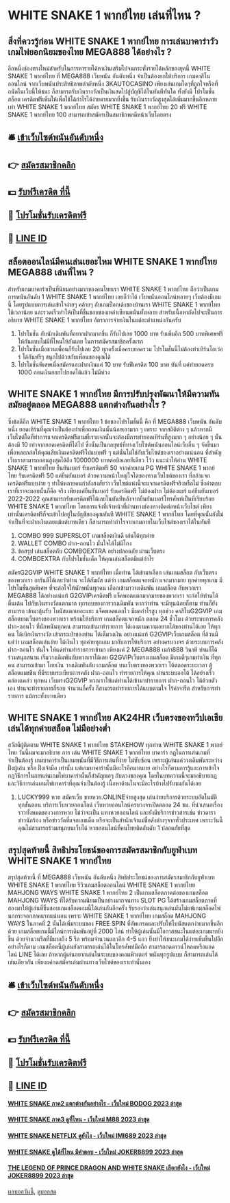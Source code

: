 # WHITE SNAKE 1 พากย์ไทย เล่นที่ไหน ?
## สิ่งที่ควรรู้ก่อน WHITE SNAKE 1 พากย์ไทย การเล่นบาคาร่าวัว  เกมไพ่ยอกนิยมของไทย MEGA888 ได้อย่างไร ?
อีกหนึ่งช่องทางใหม่สำหรับในการหารายได้หาเงินเสริมไปจนกระทั่งรายได้หลักของยุคนี้ WHITE SNAKE 1 พากย์ไทย ที่ MEGA888 เว็บพนัน อันดับหนึ่ง จำเป็นต้องยกให้บริการ เกมคาสิโนออนไลน์ จากเว็บพนันประสิทธิภาพลำดับหนึ่ง 3KAUTOCASINO เพียงเล่นเกมใดๆที่ถูกใจหรือที่ถนัดในเว็บนี้ให้ชนะ ก็สามารถรับเงินรางวัลเป็นเงินสดไปสู่บัญชีได้ในทันทีทันใด ทั้งยังมี โปรโมชั่นสล็อต เครดิตฟรีเพิ่มให้เพื่อใช้ได้กำไรได้ง่ายดายมากยิ่งขึ้น รับเงินรางวัลสูงสุดได้เพิ่มมากขึ้นอีกหลายเท่า WHITE SNAKE 1 พากย์ไทย สมัคร WHITE SNAKE 1 พากย์ไทย 20 ฟรี WHITE SNAKE 1 พากย์ไทย 100 สามารถเข้าสมัครเป็นสมาชิกพอดีหน้าเว็บโดยตรง

## 🛎 [เข้าเว็บไซต์พนันอันดับหนึ่ง](https://bit.ly/3SdLNi2)
## 👉 [สมัครสมาชิกคลิก](https://bit.ly/3SdLNi2)
## 💵 [รับฟรีเครดิต ที่นี้](https://bit.ly/3dyRKHj)
## 👑 [โปรโมชั่นรับเครดิตฟรี](https://bit.ly/3dyRKHj)
## 📱 [LINE ID](https://bit.ly/3dyRKHj)

## สล็อตออนไลน์มีคนเล่นเยอะไหม WHITE SNAKE 1 พากย์ไทย MEGA888 เล่นที่ไหน ?
สำหรับเกมบาคาร่าเป็นที่นิยมอย่างมากของคนไทยเรา WHITE SNAKE 1 พากย์ไทย ถือว่าเป็นเกมการพนันอันดับ 1 WHITE SNAKE 1 พากย์ไทย เลยก็ว่าได้ เว็บพนันออนไลน์หลายๆ เว็บต้องมีเกมนี้ โดยรูปแบบการเล่นเข้าใจง่ายๆ คล้ายๆ กับเกมป็อกเด้งของบ้านเรา WHITE SNAKE 1 พากย์ไทย ใช้เวลาน้อย และรวดเร็วทำให้เป็นที่ชื่นชอบของเหล่าเซียนพนันทั้งหลาย สำหรับเนื้อหาถัดไปจะเป็นการ อธิบาย WHITE SNAKE 1 พากย์ไทย อัตราการจ่ายเงินในแต่ละตำแหน่งกันครับ
1. โปรโมชั่น กับนักเดิมพันที่อยากฝากมากขึ่น ก็รับไปเลย 1000 บาท รับเพิ่มอีก 500 บาทพิเศษฟรีให้กันแบบไม่มีที่ไหนให้กันเลย ในการสมัครสมาชิกครั้งแรก
2. โปรโมชั่นเมื่อชวนเพื่อนก็รับไปเลย 20 ทุกครั้งเมื่อครบยอดรวม โปรโมชั่นนี้ไม่ต้องทำเทิร์นโอเว่อร์ ได้กันฟรีๆ สนุกไปด้วยกับเพื่อนของคุณได้
3. โปรโมชั่นพิเศษเมื่อสมัครและฝากเงินแค่ 10 บาท รับฟีเครดิต 100 บาท ทันที่ แค่ทำยอดครบ 1000 ถอนเงินออกไปกอดได้แล้ว ไม่มีห่วง

## WHITE SNAKE 1 พากย์ไทย มีการปรับปรุงพัฒนาให้มีความทันสมัยอยู่ตลอด MEGA888 แตกต่างกันอย่างไร ?
ซึ่งข้อดีอีก WHITE SNAKE 1 พากย์ไทย 1 ข้อของโปรโมชั่นนี้ คือ ที่ MEGA888 เว็บพนัน อันดับหนึ่ง ยอดเทิร์นที่คุณจำเป็นต้องทำเพื่อถอนเงินนั้นน้อยเอามาก ๆ เพราะ จากสถิติต่าง ๆ แล้วหากมีเว็บไซต์ใดที่ทำการแจกเครดิตฟรีตามที่เราแจกนั้นจะต้องมีการทำยอดเทิร์นที่สูงมาก ๆ อย่างน้อย ๆ นั้นต้องมี 10 เท่าจากยอดเครดิตที่ได้ไป ซึ่งนั้นเป็นกลยุทธ์ที่ทางเว็บไซต์พนันออนไลน์เว็บอื่น ๆ จัดขึ้นมาเพื่อหลอกล่อให้คุณเสียเงินเครดิตฟรีไปแบบฟรี ๆ แต่นั่นไม่ใช่กับเว็บไซต์ของเราอย่างแน่นอน ที่สำคัญเว็บเราสามารถถอนสูงสุดได้ถึง 1000000 บาทต่อบิลเลยทีเดียว โว้ว
แนะนำให้อ่าน WHITE SNAKE 1 พากย์ไทย ยืนยันเบอร์ รับเครดิตฟรี 50 จากค่ายเกม PG WHITE SNAKE 1 พากย์ไทย รับเครดิตฟรี 50 แค่ยืนยันเบอร์
ด้วยความหน้าใหญ่ใจโตของทางเว็บไซต์ของเรา ที่กล้าแจกเครดิตฟรีแบบง่าย ๆ ทำให้หลายคนกำลังสงสัยว่า เว็บไซต์แห่งนี้จะแจกเครดิตฟรีจริงหรือไม่ ซึ่งคำตอบเราที่เราจะตอบนั้นก็คือ จริง เพียงแค่ยืนยันเบอร์ รับเครดิตฟรี ไม่ต้องฝาก ไม่ต้องแชร์ แค่ยืนยันเบอร์ 2022-2022 คุณสามารถรับเครดิตฟรีได้เลยในทันทีหลังจากยืนยันเบอร์โทรศัพท์เป็นที่เรียบร้อย WHITE SNAKE 1 พากย์ไทย โดยการแจ้งที่เจ้าหน้าที่ผ่านทางช่องทางติดต่อหน้าเว็บไซต์ เพียงเท่านั้นเครดิตฟรีก็จะเข้าไปอยู่ในบัญชีของคุณทันที WHITE SNAKE 1 พากย์ไทย โดยที่คุณนั้นยังไม่จำเป็นที่จะฝากเงินเลยแม้แต่บาทเดียว ก็สามารถทำกำไรจากเกมภายในเว็บไซต์ของเราได้ในทันที
1. COMBO 999 SUPERSLOT เกมสล็อตเงินดี เล่นได้ทุกค่าย
2. WALLET COMBO ฝาก-ถอนไว มั่นใจได้ไม่มีโกง
3. ข้อสรุป เล่นสล็อตกับ COMBOEXTRA อย่างปลอดภัย ผ่านเว็บตรง
4. COMBOEXTRA กับโปรโมชั่นเด็ด ให้คุณเล่นสล็อตมีแต่กำไร

สมัครG2GVIP WHITE SNAKE 1 พากย์ไทย เมื่อท่าน ได้เข้ามาเลือก เล่นเกมสล็อต กับเว็บตรงของพวกเรา การันตีได้เลยว่าท่าน จะได้สัมผัส แต่ว่า เกมสล็อตแจกหนัก แจกมากมาย ทุกค่ายทุกเกม มีโปรโมชั่นสุดพิเศษ ที่จะล่อใจให้นักพนันทุกคน เลือกเข้ามาวางเดิมพัน เกมสล็อต กับพวกเรา MEGA888 ได้อย่างแน่แท้ G2GVIPเครดิตฟรี แจ็คพอตแตกมากมายของพวกเรา จะก่อให้ท่านได้ตื่นเต้น ไปกับเงินรางวัลแตกมาก ทุกรอบของการวางเดิมพัน หากว่าท่าน จะมีทุนน้อยก็ตาม ท่านก็ยังสามารถ เข้ามาลุ้นรับ โบนัสแตกเยอะแยะ แจ็คพอตแตกไว มีผลกำไรสูง ทุกช่วง คาสิโนG2GVIP เกมสล็อตบนเว็บตรงของพวกเรา พร้อมให้บริการ เกมสล็อตแจกหนัก ตลอด 24 ชั่วโมง ด้วยระบบการคลัง ฝาก-ถอนไว ที่นักพนันทุกคน สามารถเข้ามาทำรายการ ได้เองตามความอยากได้ของท่านได้เลย ให้ทุกคน ได้เบิกเงินรางวัล เข้ากระเป๋าของท่าน ได้เต็มวงเงิน อย่างแน่แท้
G2GVIPเว็บเกมสล็อต ที่ล้วนมีแต่ว่า เกมสล็อตเล่นง่าย ได้เงินไว ทุกค่ายทุกเกม มากับการให้บริการ อย่างครบวงจร ด้วยระบบการคลัง ฝาก-ถอนไว ทันใจ ให้แด่ท่านทำรายการเข้ามา เพียงแค่ 2 MEGA888 เมก้า888 วินาที ท่านก็ได้ร่วมสนุกสนาน เริ่มวางเดิมพันกับพวกเราได้เลย G2GVIPเว็บตรงเกมสล็อต มีเกมดีๆเกมทำเงิน ที่ทุกคน สามารถเข้ามา โกยเงิน วางเดิมพันกับ เกมสล็อต บนเว็บตรงของพวกเรา ได้ตลอดระยะเวลา ตู้สล็อตแมชชีน ที่มีระบบระเบียบการคลัง ฝาก-ถอนไว ทำรายการให้คุณ ผ่านระบบออโต้ ได้อย่างเร็ว คล่องแคล่ว ทุกหน เว็บตรงG2GVIP พวกเราให้แด่ท่านได้เข้ามาทำรายการ ฝาก-ถอนไว ได้ด้วยตัวเอง ท่านจะทำรายการกี่รอบ จำนวนกี่ครั้ง ก็สามารถทำรายการได้แบบตามใจ ไร้ค่าจารีต สำหรับการทำรายการ แม้กระทั้งบาทเดียว

## WHITE SNAKE 1 พากย์ไทย AK24HR เว็บตรงของทวีปเอเชีย เล่นได้ทุกค่ายสล็อต ไม่มีอย่างต่ำ
สวัสดีผู้ติดตาม WHITE SNAKE 1 พากย์ไทย STAKEHOW ทุกท่าน WHITE SNAKE 1 พากย์ไทย วันนี้ผมจะมาอธิบาย การ เล่น WHITE SNAKE 1 พากย์ไทย บาคาร่า กฎในการเล่นเกมที่จำเป็นต้องรู้ เกมบาคาร่าเป็นเกมพนันที่มีวิธีการเล่นที่ง่าย ไม่ซับซ้อน เพราะผู้เล่นแค่วางเดิมพันระหว่างฝั่งผู้เล่น หรือ ฝั่งเจ้ามือ เท่านั้น แต่เกมบาคาร่านั้นมีอะไรอีกมากมาย อย่างไรก็ตามการรู้และการเข้าใจกฎวิธีการในการเล่นเกมไพ่บาคาร่านั้นก็สำคัญพอๆ กับดวงของคุณ โดยในบทความนี้จะมาอธิบายกฎ และวิธีการเล่นเกมไพ่บาคาร่าที่คุณจำเป็นต้องรู้ เนื้อหาด้านในจะมีอะไรบ้างไปรับชมกันได้เลย
1. LUCKY999 หวย สมัครเว็บ ขายหวย.ONLINEจ่ายสูงสุด เล่นง่ายบริการด้วยระบบอัตโนมัติทุกขั้นตอน บริการเว็บหวยออนไลน์ เว็บหวยออนไลน์ครบวงจรเปิดตลอด 24 ชม. ที่นำเสนอเรื่องราวทั้งหมดของวงการหวย ไม่ว่าจะเป็น แทงหวยออนไลน์ และยังมีบริการข่าวสารเช่น ข่าวดารา ข่าวนักร้อง หรือข่าววัดที่แจกเลขเด็ด หรือจะเป็นสำนักเจ้าแม่ชื่อดังต่างๆจากทั่วประเทศ เพราะวันนี้คุณไม่สามารถร่วมสนุกบนเว็บได้ หวยออนไลน์ที่คนไทยติดอันดับ 1 ปลอดภัยที่สุด

## สรุปสุดท้ายนี้ สิทธิประโยชน์ของการสมัครสมาชิกกับยูฟ่าเบท WHITE SNAKE 1 พากย์ไทย
สรุปสุดท้ายนี้ ที่ MEGA888 เว็บพนัน อันดับหนึ่ง สิทธิประโยชน์ของการสมัครสมาชิกกับยูฟ่าเบท WHITE SNAKE 1 พากย์ไทย รีวิวเกมสล็อตออนไลน์ WHITE SNAKE 1 พากย์ไทย MAHJONG WAYS WHITE SNAKE 1 พากย์ไทย 2 เป็นเกมสล็อตภาคต่อของเกมสล็อต MAHJONG WAYS ที่ได้รับความนิยมเป็นอย่างมากจนทาง SLOT PG ได้สร้างเกมสล็อตภาคที่สองมาให้ผู้เล่นที่ชื่นชอบเกมสล็อตเกมนี้ได้เล่นกันอีกครั้ง รับรองว่าเล่นสนุกเล่นมันไม่แพ้เกมสล็อตไพ่นกกระจอกภาคแรกแน่นอน เพราะ WHITE SNAKE 1 พากย์ไทย เกมสล็อต MAHJONG WAYS ในภาคที่ 2 นั้นได้เพิ่มระบบของ FREE SPIN ที่อัพเกรดและปรับให้โบนัสแตกง่ายมากขึ้นอีกด้วย
เกมสล็อตเกมนี้มีไลน์การเดิมพันอยู่ที่ 2000 ไลน์ ทำให้ผู้เล่นนั้นมีโอกาสชนะในแต่ละเกมมากยิ่งขึ้น ด้วยจำนวนรีลที่มีมากถึง 5 รีล พร้อมจำนวนแถวอีก 4-5 แถว ยิ่งทำให้ชนะเกมได้ง่ายเพิ่มขึ้นไปอีก อย่างไรก็ตาม เกมสล็อตนี้ผู้เล่นยังสามารถเล่นได้ในโทรศัพท์มือถือ สามารถกดดาวน์โหลดหรือแอดไลน์ LINE ได้เลย ถ้าหากผู้เล่นอยากเล่นในระบบของคอมพิวเตอร์ พนันทุกรูปแบบ ก็สามารถเล่นได้เช่นเดียวกัน เพียงแค่กดสมัครเล่นผ่านทางเว็บไซต์ของเราเท่านั้นเอง

## 🛎 [เข้าเว็บไซต์พนันอันดับหนึ่ง](https://bit.ly/3SdLNi2)
## 👉 [สมัครสมาชิกคลิก](https://bit.ly/3SdLNi2)
## 💵 [รับฟรีเครดิต ที่นี้](https://bit.ly/3dyRKHj)
## 👑 [โปรโมชั่นรับเครดิตฟรี](https://bit.ly/3dyRKHj)
## 📱 [LINE ID](https://bit.ly/3dyRKHj)

#### [WHITE SNAKE ภาค2 แตกต่างกันอย่างไร - เว็บใหม่ BODOG 2023 ล่าสุด](https://atom.io/themes/white%20snake%20ภาค2%20แตกต่างกันอย่างไร%20-%20เว็บใหม่%20bodog%202023%20ล่าสุด)
#### [WHITE SNAKE ภาค3 ดูที่ไหน - เว็บใหม่ M88 2023 ล่าสุด](https://atom.io/themes/white%20snake%20ภาค3%20ดูที่ไหน%20-%20เว็บใหม่%20m88%202023%20ล่าสุด)
#### [WHITE SNAKE NETFLIX ดูยังไง - เว็บใหม่ IMI689 2023 ล่าสุด](https://atom.io/themes/white%20snake%20netflix%20ดูยังไง%20-%20เว็บใหม่%20imi689%202023%20ล่าสุด)
#### [WHITE SNAKE ดูได้ที่ไหน มีคำตอบ - เว็บใหม่ JOKER8899 2023 ล่าสุด](https://atom.io/themes/white%20snake%20ดูได้ที่ไหน%20มีคำตอบ%20-%20เว็บใหม่%20joker8899%202023%20ล่าสุด)
#### [THE LEGEND OF PRINCE DRAGON AND WHITE SNAKE เลือกยังไง - เว็บใหม่ JOKER8899 2023 ล่าสุด](https://atom.io/themes/the%20legend%20of%20prince%20dragon%20and%20white%20snake%20เลือกยังไง%20-%20เว็บใหม่%20joker8899%202023%20ล่าสุด)

[ผลบอลวันนี้](https://siamsport.tv "ผลบอลวันนี้"), [ดูบอลสด](https://siamsport.tv/ดูบอลสด "ดูบอลสด")